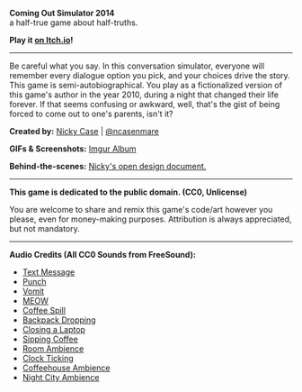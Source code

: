 **Coming Out Simulator 2014**    
a half-true game about half-truths.

**Play it [on Itch.io](http://ncase.itch.io/coming-out-simulator-2014)!**

---

Be careful what you say. In this conversation simulator, everyone will
remember every dialogue option you pick, and your choices drive the story.
This game is semi-autobiographical. You play as a fictionalized version
of this game's author in the year 2010, during a night that changed their
life forever. If that seems confusing or awkward, well, that's the gist of
being forced to come out to one's parents, isn't it?

**Created by:** [Nicky Case](http://ncase.me/) | [@ncasenmare](https://twitter.com/ncasenmare)

**GIFs & Screenshots:** [Imgur Album](http://imgur.com/a/ultWM)

**Behind-the-scenes:** [Nicky's open design document.](http://blog.ncase.me/coming-out-simulator-2014/)

---

**This game is dedicated to the public domain. (CC0, Unlicense)**

You are welcome to share and remix this game's code/art however you please,
even for money-making purposes. Attribution is always appreciated, but not mandatory.

---

**Audio Credits (All CC0 Sounds from FreeSound):**

* [Text Message](http://www.freesound.org/people/Porphyr/sounds/191678/)
* [Punch](http://www.freesound.org/people/taylorsyoung@gmail.com/sounds/94778/)
* [Vomit](http://www.freesound.org/people/arnaump/sounds/232540/)
* [MEOW](http://www.freesound.org/people/lolamadeus/sounds/196251/)
* [Coffee Spill](http://www.freesound.org/people/zolopher/sounds/44203/)
* [Backpack Dropping](http://www.freesound.org/people/j1987/sounds/95560/)
* [Closing a Laptop](http://www.freesound.org/people/mlestn1/sounds/83239/)
* [Sipping Coffee](http://www.freesound.org/people/odditonic/sounds/194808/)
* [Room Ambience](http://www.freesound.org/people/gchase/sounds/144046/)
* [Clock Ticking](http://www.freesound.org/people/olver/sounds/130388/)
* [Coffeehouse Ambience](http://www.freesound.org/people/sagetyrtle/sounds/133094/)
* [Night City Ambience](http://www.freesound.org/people/amszala/sounds/85240/)
